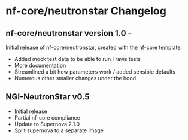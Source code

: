 # nf-core/neutronstar Changelog

## nf-core/neutronstar version 1.0 - 
Initial release of nf-core/neutronstar, created with the [nf-core](http://nf-co.re/) template.

* Added mock test data to be able to run Travis tests
* More documentation
* Streamlined a bit how parameters work / added sensible defaults
* Numerous other smaller changes under the hood

## NGI-NeutronStar v0.5
* Initial release
* Partial nf-core compliance
* Update to Supernova 2.1.0
* Split supernova to a separate image
